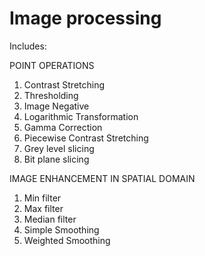 # Image processing
Includes:

POINT OPERATIONS
1. Contrast Stretching
2. Thresholding
3. Image Negative
4. Logarithmic Transformation
5. Gamma Correction
6. Piecewise Contrast Stretching
7. Grey level slicing
8. Bit plane slicing

IMAGE ENHANCEMENT IN SPATIAL DOMAIN
1. Min filter
2. Max filter 
3. Median filter
4. Simple Smoothing
5. Weighted Smoothing
